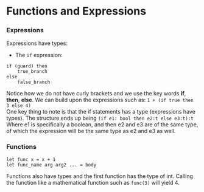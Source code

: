 # Functions and Expressions
### Expressions
Expressions have types:
- The `if` expression:
```
if (guard) then
	true_branch
else
	false_branch
```
Notice how we do not have curly brackets and we use the key words **if**, **then**, **else**.
We can build upon the expressions such as:
`1 + (if true then 3 else 4)`<br>
One key thing to note is that the if statements has a type (expressions have types).
The structure ends up being 
`(if e1: bool then e2:t else e3:t):t`
Where e1 is specifically a boolean, and then e2 and e3 are of the same type, of which the expression will be the same type as e2 and e3 as well.

### Functions
```
let func x = x + 1
let func_name arg arg2 ... = body
```
Functions also have types and the first function has the type of int. Calling the function like a mathematical function such as `func(3)` will yield 4.